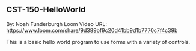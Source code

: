 ## CST-150-HelloWorld
By: Noah Funderburgh
Loom Video URL: https://www.loom.com/share/9d389bf9c20d41bb9d1b7770c7f4c39b

This is a basic hello world program to use forms with a variety of controls.


